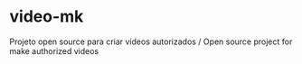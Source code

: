 # video-mk
Projeto open source para criar vídeos autorizados / Open source project for make authorized videos
